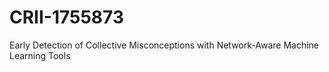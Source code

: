 # CRII-1755873
Early Detection of Collective Misconceptions with Network-Aware Machine Learning Tools
